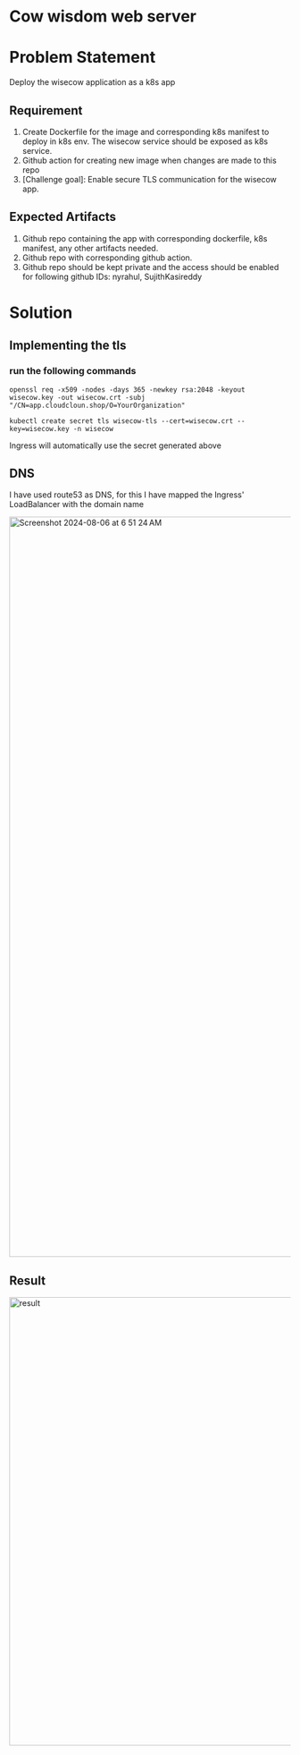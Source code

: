 # Cow wisdom web server

# Problem Statement
Deploy the wisecow application as a k8s app

## Requirement
1. Create Dockerfile for the image and corresponding k8s manifest to deploy in k8s env. The wisecow service should be exposed as k8s service.
2. Github action for creating new image when changes are made to this repo
3. [Challenge goal]: Enable secure TLS communication for the wisecow app.

## Expected Artifacts
1. Github repo containing the app with corresponding dockerfile, k8s manifest, any other artifacts needed.
2. Github repo with corresponding github action.
3. Github repo should be kept private and the access should be enabled for following github IDs: nyrahul, SujithKasireddy

# Solution

## Implementing the tls
### run the following commands
```
openssl req -x509 -nodes -days 365 -newkey rsa:2048 -keyout wisecow.key -out wisecow.crt -subj "/CN=app.cloudcloun.shop/O=YourOrganization"
```
```
kubectl create secret tls wisecow-tls --cert=wisecow.crt --key=wisecow.key -n wisecow
```
Ingress will automatically use the secret generated above

## DNS
I have used route53 as DNS, for this I have mapped the Ingress' LoadBalancer with the domain name

<img width="1324" alt="Screenshot 2024-08-06 at 6 51 24 AM" src="https://github.com/user-attachments/assets/23bbede3-b585-4026-a3f9-f0bc4e02d734">

## Result
<img width="802" alt="result" src="https://github.com/user-attachments/assets/c60b396f-b522-4ed1-af24-28fe0dd76c2a">
